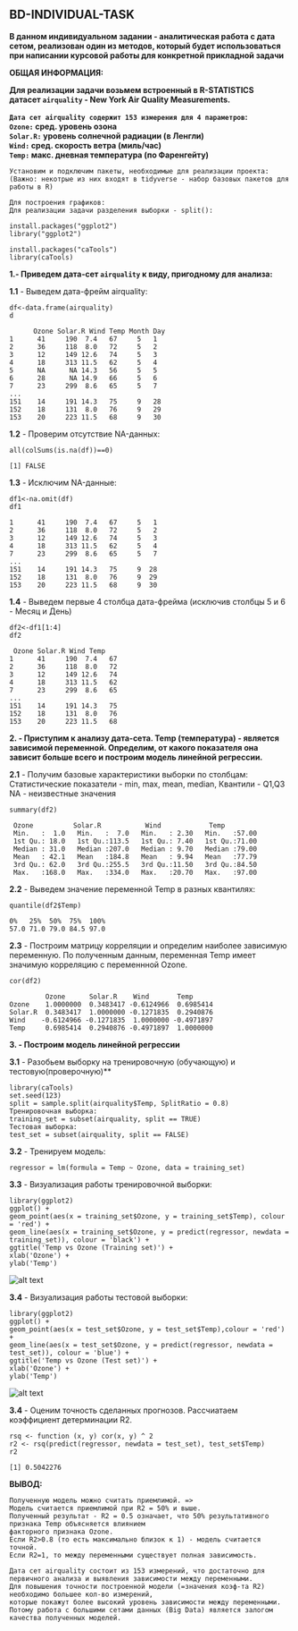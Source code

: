 ## **BD-INDIVIDUAL-TASK**

**В данном индивидуальном задании - аналитическая работа с дата сетом,
реализован один из методов, который будет использоваться при написании курсовой работы для конкретной прикладной задачи**

**ОБЩАЯ ИНФОРМАЦИЯ:**
 
**Для реализации задачи возьмем встроенный в R-STATISTICS                                                                                   
датасет ```airquality``` - New York Air Quality Measurements.**

**```Дата сет airquality содержит 153 измерения для 4 параметров```:                                                                            
```Ozone:```   сред. уровень озона                                                                                                                
```Solar.R:``` уровень солнечной радиации (в Ленгли)                                                                                             
```Wind:```    сред. скорость ветра       (миль/час)                                                                                                
```Temp:```    макс. дневная температура  (по Фаренгейту)**

```
Установим и подключим пакеты, необходимые для реализации проекта:
(Важно: некотрые из них входят в tidyverse - набор базовых пакетов для работы в R)

Для построения графиков:
Для реализации задачи разделения выборки - split():

install.packages("ggplot2")
library("ggplot2")

install.packages("caTools")
library(caTools)
```

**1.- Приведем дата-сет ```airquality``` к виду, пригодному для анализа:**

**1.1** - Выведем дата-фрейм airquality:
```
df<-data.frame(airquality)
d
```
```
      Ozone Solar.R Wind Temp Month Day
1      41     190  7.4   67     5   1
2      36     118  8.0   72     5   2
3      12     149 12.6   74     5   3
4      18     313 11.5   62     5   4
5      NA      NA 14.3   56     5   5
6      28      NA 14.9   66     5   6
7      23     299  8.6   65     5   7
...
151    14     191 14.3   75     9   28
152    18     131  8.0   76     9   29
153    20     223 11.5   68     9   30
```

**1.2** - Проверим отсутствие NA-данных:
```
all(colSums(is.na(df))==0)
```
```
[1] FALSE
```

**1.3** - Исключим NA-данные:
```
df1<-na.omit(df)
df1
```
```
1      41     190  7.4   67     5   1
2      36     118  8.0   72     5   2
3      12     149 12.6   74     5   3
4      18     313 11.5   62     5   4
7      23     299  8.6   65     5   7
...
151    14     191 14.3   75     9  28
152    18     131  8.0   76     9  29
153    20     223 11.5   68     9  30
```

**1.4** - Выведем первые 4 столбца дата-фрейма
(исключив столбцы 5 и 6 - Месяц и День)
```
df2<-df1[1:4]
df2
```
```
 Ozone Solar.R Wind Temp
1      41     190  7.4   67
2      36     118  8.0   72
3      12     149 12.6   74
4      18     313 11.5   62
7      23     299  8.6   65
...
151    14     191 14.3   75
152    18     131  8.0   76
153    20     223 11.5   68
```


**2. -  Приступим к анализу дата-сета.
      Temp (температура) - является зависимой переменной.
      Определим, от какого показателя она зависит больше всего и построим модель линейной регрессии.**

**2.1** - Получим базовые характеристики выборки по столбцам:
Cтатистические показатели - min, max, mean, median,
                            Квантили - Q1,Q3
                            NA - неизвестные значения
```
summary(df2)
```
```
 Ozone          Solar.R           Wind            Temp      
 Min.   :  1.0   Min.   :  7.0   Min.   : 2.30   Min.   :57.00  
 1st Qu.: 18.0   1st Qu.:113.5   1st Qu.: 7.40   1st Qu.:71.00  
 Median : 31.0   Median :207.0   Median : 9.70   Median :79.00  
 Mean   : 42.1   Mean   :184.8   Mean   : 9.94   Mean   :77.79  
 3rd Qu.: 62.0   3rd Qu.:255.5   3rd Qu.:11.50   3rd Qu.:84.50  
 Max.   :168.0   Max.   :334.0   Max.   :20.70   Max.   :97.00
```

**2.2** - Выведем значение переменной Temp в разных квантилях:
```
quantile(df2$Temp)
```
```
0%   25%  50%  75%  100% 
57.0 71.0 79.0 84.5 97.0 
```

**2.3** - Построим матрицу корреляции и определим наиболее зависимую переменную.
По полученным данным, 
переменная Temp имеет значимую корреляцию с переменнной Ozone.
```
cor(df2)
```
```
         Ozone      Solar.R    Wind       Temp
Ozone    1.0000000  0.3483417 -0.6124966  0.6985414
Solar.R  0.3483417  1.0000000 -0.1271835  0.2940876
Wind    -0.6124966 -0.1271835  1.0000000 -0.4971897
Temp     0.6985414  0.2940876 -0.4971897  1.0000000
```

**3. - Построим модель линейной регрессии**

**3.1** - Разобьем выборку на тренировочную (обучающую) и тестовую(проверочную)**
```
library(caTools)
set.seed(123)
split = sample.split(airquality$Temp, SplitRatio = 0.8)
Тренировочная выборка:
training_set = subset(airquality, split == TRUE)
Тестовая выборка:
test_set = subset(airquality, split == FALSE)
```
**3.2** - Тренируем модель:
```
regressor = lm(formula = Temp ~ Ozone, data = training_set)
```
**3.3** - Визуализация работы тренировочной выборки:
```
library(ggplot2)
ggplot() + 
geom_point(aes(x = training_set$Ozone, y = training_set$Temp), colour = 'red') + 
geom_line(aes(x = training_set$Ozone, y = predict(regressor, newdata = training_set)), colour = 'black') +
ggtitle('Temp vs Ozone (Training set)') +
xlab('Ozone') +
ylab('Temp')
```
![alt text](https://github.com/Lime-Fox/Big_DataCourseKNU/blob/master/BD-INDIVIDUAL-TASK%20(LR-1).png)

**3.4** - Визуализация работы тестовой выборки:
```
library(ggplot2)
ggplot() + 
geom_point(aes(x = test_set$Ozone, y = test_set$Temp),colour = 'red') +
geom_line(aes(x = test_set$Ozone, y = predict(regressor, newdata = test_set)), colour = 'blue') +
ggtitle('Temp vs Ozone (Test set)') +
xlab('Ozone') +
ylab('Temp')
```
![alt text](https://github.com/Lime-Fox/Big_DataCourseKNU/blob/master/BD-INDIVIDUAL-TASK%20(LR-2).png)

**3.4** - Оценим точность сделанных прогнозов. 
Рассчиатаем коэффициент детерминации R2.
```
rsq <- function (x, y) cor(x, y) ^ 2
r2 <- rsq(predict(regressor, newdata = test_set), test_set$Temp)
r2
```
```
[1] 0.5042276
```

**ВЫВОД:**
```
Полученную модель можно считать приемлимой. => 
Модель считается приемлимой при R2 = 50% и выше.
Полученный результат - R2 = 0.5 означает, что 50% результативного признака Temp объясняется влиянием 
факторного признака Ozone.
Если R2>0.8 (то есть максимально близок к 1) - модель считается точной.
Если R2=1, то между переменными существует полная зависимость.

Дата сет airquality состоит из 153 измерений, что достаточно для первичного анализа и выявления зависимости между переменными.
Для повышения точности построенной модели (=значения коэф-та R2) необходимо большее кол-во измерений,
которые покажут более высокий уровень зависимости между переменными.
Потому работа с большими сетами данных (Big Data) является залогом качества полученных моделей.
```
